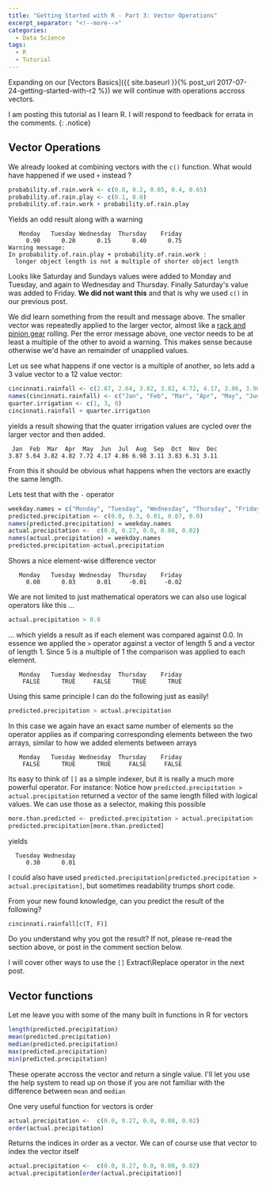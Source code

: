```yaml
---
title: "Getting Started with R - Part 3: Vector Operations"
excerpt_separator: "<!--more-->"
categories:
  - Data Science
tags:
  - R
  - Tutorial
---
```

Expanding on our [Vectors Basics]({{ site.baseurl }}{% post_url 2017-07-24-getting-started-with-r2 %}) we will continue with operations accross vectors.
<!--more-->


I am posting this tutorial as I learn R. I will respond to feedback for errata in the comments.
{: .notice}


## Vector Operations

We already looked at combining vectors with the `c()` function. What would have happened if we used `+` instead ?

```R
probability.of.rain.work <- c(0.8, 0.2, 0.05, 0.4, 0.65)
probability.of.rain.play <- c(0.1, 0.0)
probability.of.rain.work + probability.of.rain.play
```

Yields an odd result along with a warning

```
   Monday   Tuesday Wednesday  Thursday    Friday 
     0.90      0.20      0.15      0.40      0.75 
Warning message:
In probability.of.rain.play + probability.of.rain.work :
  longer object length is not a multiple of shorter object length
```
Looks like Saturday and Sundays values were added to Monday and Tuesday, and again to Wednesday and Thursday. Finally Saturday's value was added to Friday. **We did not want this** and that is why we used `c()` in our previous post.

We did learn something from the result and message above. The smaller vector was repeatedly applied to the larger vector, almost like a [rack and pinion gear](https://en.wikipedia.org/wiki/Rack.and.pinion) rolling. Per the error message above, one vector needs to be at least a multiple of the other to avoid a warning. This makes sense because otherwise we'd have an remainder of unapplied values.

Let us see what happens if one vector is a multiple of another, so lets add a 3 value vector to a 12 value vector:

``` R
cincinnati.rainfall <- c(2.87, 2.64, 3.82, 3.82, 4.72, 4.17, 3.86, 3.98, 3.11, 2.83, 3.31, 3.11)
names(cincinnati.rainfall) <- c("Jan", "Feb", "Mar", "Apr", "May", "Jun", "Jul", "Aug", "Sep", "Oct", "Nov", "Dec")
quarter.irrigation <- c(1, 3, 0)
cincinnati.rainfall + quarter.irrigation
```
yields a result showing that the quater irrigation values are cycled over the larger vector and then added. 
```
 Jan  Feb  Mar  Apr  May  Jun  Jul  Aug  Sep  Oct  Nov  Dec 
3.87 5.64 3.82 4.82 7.72 4.17 4.86 6.98 3.11 3.83 6.31 3.11 
```

From this it should be obvious what happens when the vectors are exactly the same length.


Lets test that with the `-` operator

```R
weekday.names = c("Monday", "Tuesday", "Wednesday", "Thursday", "Friday")
predicted.precipitation <- c(0.0, 0.3, 0.01, 0.07, 0.0)
names(predicted.precipitation) = weekday.names
actual.precipitation <-  c(0.0, 0.27, 0.0, 0.08, 0.02)
names(actual.precipitation) = weekday.names
predicted.precipitation-actual.precipitation
```

Shows a nice element-wise difference vector

```
   Monday   Tuesday Wednesday  Thursday    Friday 
     0.00      0.03      0.01     -0.01     -0.02 
```

We are not limited to just mathematical operators we can also use logical operators like this ...
```R
actual.precipitation > 0.0
```
... which yields a result as if each element was compared against 0.0. In essence we applied the `>` operator against a vector of length 5 and a vector of length 1. Since 5 is a multiple of 1 the comparison was applied to each element.

```
   Monday   Tuesday Wednesday  Thursday    Friday 
    FALSE      TRUE     FALSE      TRUE      TRUE 
```

Using this same principle I can do the following just as easily!

```R
predicted.precipitation > actual.precipitation
```

In this case we again have an exact same number of elements so the operator applies as if comparing corresponding elements between the two arrays, similar to how we added elements between arrays

```
   Monday   Tuesday Wednesday  Thursday    Friday 
    FALSE      TRUE      TRUE     FALSE     FALSE 
```

Its easy to think of `[]` as a simple indexer, but it is really a much more powerful operator. For instance: Notice how `predicted.precipitation > actual.precipitation` 
returned a vector of the same length filled with logical values. We can use those as a selector, making this possible


```R
more.than.predicted <- predicted.precipitation > actual.precipitation 
predicted.precipitation[more.than.predicted]
```

yields

```
  Tuesday Wednesday 
     0.30      0.01 
```

I could also have used `predicted.precipitation[predicted.precipitation > actual.precipitation]`, but sometimes readability trumps short code.

From your new found knowledge, can you predict the result of the following?

```R
cincinnati.rainfall[c(T, F)]
```
Do you understand why you got the result? If not, please re-read the section above, or post in the comment section below.

I will cover other ways to use the `[]` Extract\Replace operator in the next post.

## Vector functions

Let me leave you with some of the many built in functions in R for vectors

```R
length(predicted.precipitation)
mean(predicted.precipitation)
median(predicted.precipitation)
max(predicted.precipitation)
min(predicted.precipitation)
```

These operate accross the vector and return a single value. I'll let you use the help system to read up on those if you are not familiar with the difference between `mean` and `median`

One very useful function for vectors is order

```R
actual.precipitation <-  c(0.0, 0.27, 0.0, 0.08, 0.02)
order(actual.precipitation)
```
Returns the indices in order as a vector. We can of course use that vector to index the vector itself

```R
actual.precipitation <-  c(0.0, 0.27, 0.0, 0.08, 0.02)
actual.precipitation[order(actual.precipitation)]
```
